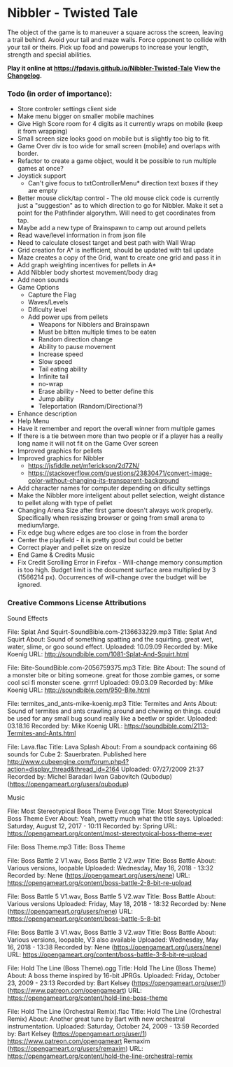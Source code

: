 # Nibbler - Twisted Tale

The object of the game is to maneuver a square across the screen, leaving a trail behind. Avoid your tail and maze walls. 
Force opponent to collide with your tail or theirs. Pick up food and powerups to increase your length, strength and special abilities.

**Play it online at https://fpdavis.github.io/Nibbler-Twisted-Tale** 
**View the [Changelog](https://fpdavis.github.io/Nibbler-Twisted-Tale/Changelog.md).**

### Todo (in order of importance):

* Store controler settings client side
* Make menu bigger on smaller mobile machines
* Give High Score room for 4 digits as it currently wraps on mobile (keep it from wrapping)
* Small screen size looks good on mobile but is slightly too big to fit.
* Game Over div is too wide for small screen (mobile) and overlaps with border.
* Refactor to create a game object, would it be possible to run multiple games at once?
* Joystick support
   * Can't give focus to txtControllerMenu* direction text boxes if they are empty
* Better mouse click/tap control - The old mouse click code is currently just a "suggestion" as to which direction to go for Nibbler.
		Make it set a point for the Pathfinder algorythm. Will need to get coordinates from tap.
* Maybe add a new type of Brainspawn to camp out around pellets
* Read wave/level information in from json file
* Need to calculate closest target and best path with Wall Wrap
* Grid creation for A* is inefficient, should be updated with tail update
* Maze creates a copy of the Grid, want to create one grid and pass it in
* Add graph weighting incentives for pellets in A*
* Add Nibbler body shortest movement/body drag
* Add neon sounds
* Game Options
	* Capture the Flag
	* Waves/Levels
	* Dificulty level
	* Add power ups from pellets
		* Weapons for Nibblers and Brainspawn
		* Must be bitten multiple times to be eaten
		* Random direction change
		* Ability to pause movement
		* Increase speed
		* Slow speed
		* Tail eating ability
		* Infinite tail
		* no-wrap
		* Erase ability - Need to better define this
		* Jump ability
		* Teleportation (Random/Directional?)
* Enhance description
* Help Menu
* Have it remember and report the overall winner from multiple games
* If there is a tie between more than two people or if a player has a really long name it will not fit on the Game Over screen
* Improved graphics for pellets
* Improved graphics for Nibbler
	* https://jsfiddle.net/m1erickson/2d7ZN/
	* https://stackoverflow.com/questions/23830471/convert-image-color-without-changing-its-transparent-background
* Add character names for computer depending on dificulty settings
* Make the Nibbler more inteligent about pellet selection, weight distance to pellet along with type of pellet
* Changing Arena Size after first game doesn't always work properly. Specifically when resiszing browser or
      going from small arena to medium/large.
* Fix edge bug where edges are too close in from the border
* Center the playfield - it is pretty good but could be better
* Correct player and pellet size on resize
* End Game & Credits Music
* Fix Credit Scrolling Error in Firefox - Will-change memory consumption is too high. Budget limit is the document surface area multiplied by 3 (1566214 px). Occurrences of will-change over the budget will be ignored.

### Creative Commons License Attributions

Sound Effects

File: Splat And Squirt-SoundBible.com-2136633229.mp3
Title: Splat And Squirt
About: Sound of something spatting and the squirting. great wet, water, slime, or goo sound effect.
Uploaded: 10.09.09
Recorded by: Mike Koenig
URL: http://soundbible.com/1081-Splat-And-Squirt.html

File: Bite-SoundBible.com-2056759375.mp3
Title: Bite
About: The sound of a monster bite or biting someone. great for those zombie games, or some cool sci fi monster scene. grrrr!
Uploaded: 09.03.09
Recorded by: Mike Koenig 
URL: http://soundbible.com/950-Bite.html

File: termites_and_ants-mike-koenig.mp3
Title: Termites and Ants
About: Sound of termites and ants crawling around and chewing on things. could be used for any small bug sound really like a beetlw or spider.
Uploaded: 03.18.16
Recorded by: Mike Koenig 
URL: https://soundbible.com/2113-Termites-and-Ants.html

File: Lava.flac
Title: Lava Splash
About: From a soundpack containing 66 sounds for Cube 2: Sauerbraten.
       Published here http://www.cubeengine.com/forum.php4?action=display_thread&thread_id=2164 
Uploaded: 07/27/2009 21:37
Recorded by: Michel Baradari
             Iwan Gabovitch (Qubodup) (https://opengameart.org/users/qubodup)

Music

File: Most Stereotypical Boss Theme Ever.ogg 
Title: Most Stereotypical Boss Theme Ever
About: Yeah, pwetty much what the title says.
Uploaded: Saturday, August 12, 2017 - 10:11
Recorded by: Spring
URL: https://opengameart.org/content/most-stereotypical-boss-theme-ever

File: Boss Theme.mp3
Title:  Boss Theme

File: Boss Battle 2 V1.wav, Boss Battle 2 V2.wav
Title: Boss Battle
About: Various versions, loopable
Uploaded: Wednesday, May 16, 2018 - 13:32
Recorded by: Nene (https://opengameart.org/users/nene)
URL: https://opengameart.org/content/boss-battle-2-8-bit-re-upload

File: Boss Battle 5 V1.wav, Boss Battle 5 V2.wav
Title: Boss Battle
About: Various versions
Uploaded: Friday, May 18, 2018 - 18:32
Recorded by: Nene (https://opengameart.org/users/nene)
URL: https://opengameart.org/content/boss-battle-5-8-bit

File: Boss Battle 3 V1.wav, Boss Battle 3 V2.wav
Title: Boss Battle
About: Various versions, loopable, V3 also available
Uploaded: Wednesday, May 16, 2018 - 13:38
Recorded by: Nene (https://opengameart.org/users/nene)
URL: https://opengameart.org/content/boss-battle-3-8-bit-re-upload

File: Hold The Line (Boss Theme).ogg
Title: Hold The Line (Boss Theme)
About: A boss theme inspired by 16-bit JPRGs.
Uploaded: Friday, October 23, 2009 - 23:13
Recorded by: Bart Kelsey (https://opengameart.org/user/1) (https://www.patreon.com/opengameart)
URL: https://opengameart.org/content/hold-line-boss-theme

File: Hold The Line (Orchestral Remix).flac
Title: Hold The Line (Orchestral Remix)
About: Another great tune by Bart with new orchestral instrumentation.
Uploaded: Saturday, October 24, 2009 - 13:59
Recorded by: Bart Kelsey (https://opengameart.org/user/1) https://www.patreon.com/opengameart
             Remaxim (https://opengameart.org/users/remaxim)
URL: https://opengameart.org/content/hold-the-line-orchestral-remix